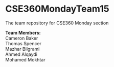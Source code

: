 # CSE360MondayTeam15
The team repository for CSE360 Monday section

**Team Members:**  
Cameron Baker  
Thomas Spencer  
Mazhar Bilgrami  
Ahmed Alqaydi  
Mohamed Mokhtar
